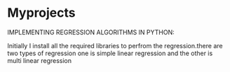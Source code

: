 # Myprojects


 IMPLEMENTING REGRESSION ALGORITHMS IN PYTHON:
 
  Initially  I install  all the  required libraries to perfrom the regression.there are two types of regression
  one is simple linear regression and  the other is multi linear regression 
  
